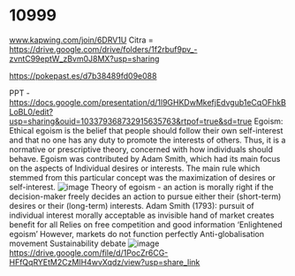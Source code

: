 # 10999
www.kapwing.com/join/6DRV1U
Citra = https://drive.google.com/drive/folders/1f2rbuf9pv_-zvntC99eptW_zBvm0J8MX?usp=sharing

https://pokepast.es/d7b38489fd09e088

PPT - https://docs.google.com/presentation/d/1l9GHKDwMkefjEdvgub1eCqOFhkBLoBL0/edit?usp=sharing&ouid=103379368732915635763&rtpof=true&sd=true
Egoism:
Ethical egoism is the belief that people should follow their own self-interest and that no one has any duty to promote the interests of others. Thus, it is a normative or prescriptive theory, concerned with how individuals should behave. Egoism was contributed by Adam Smith, which had its main focus on the aspects of Individual desires or interests. The main rule which stemmed from this particular concept was the maximization of desires or self-interest. 
![image](https://user-images.githubusercontent.com/87496326/196690824-0337cdb4-8692-40d6-a333-fa7b3907f5ad.png)
Theory of egoism - an action is morally right if the decision-maker freely decides an action to pursue either their (short-term) desires or their (long-term) interests.
Adam Smith (1793): pursuit of individual interest morally acceptable as invisible hand of market creates benefit for all
Relies on free competition and good information
‘Enlightened egoism’
However, markets do not function perfectly
Anti-globalisation movement
Sustainability debate
![image](https://user-images.githubusercontent.com/87496326/196692863-d1d8cee4-b1bf-4236-b05c-699ccc6cae5c.png)
https://drive.google.com/file/d/1PocZr6CG-HFfQqRYEtM2CzMIH4wvXqdz/view?usp=share_link
